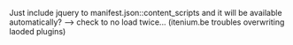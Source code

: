 



Just include jquery to manifest.json::content_scripts and it will be available automatically?
--> check to no load twice... (itenium.be troubles overwriting laoded plugins)
